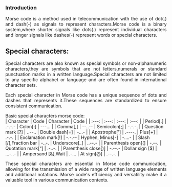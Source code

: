 <!-- Provide detailed theory about the experimental concepts also include equations/formulas, algorithms, flowchart and images if required -->
### Introduction
<p style="text-align: justify;">Morse code is a method used in telecommunication with the use of dot(.) and dash(-) as signals to represent characters.Morse code is a binary system,where shorter signals like dots(.) represent individual characters and longer signals like dashes(-) represent words or special characters.</p>

## Special characters:  
<p style="text-align: justify;">Special characters are also known as special symbols or non-alphanumeric characters,they are symbols that are not letters,numerals or standard punctuation marks in a written language.Special characters are not limited to any specific alphabet or language and are often found in international character sets.</p>
<p style="text-align: justify;">Each special character in Morse code has a unique sequence of dots and dashes that represents it.These sequences are standardized to ensure consistent communication. </p> 

Basic special characters morse code:  
| Character                | Code          | Character             | Code       |
|   :---:                  |     :---:     |     :---:             |   :---:    |
| Period[.]                |     .-.-.-    |   Colon[:]            |    ---...  |
| Comma[,]                 |    --..--     |   Semicolon[;]        |    -.-.-.  |
| Question mark [?]        |     ..--..    |     Double dash[=]    |    -...-   |
| Apostrophe[']            |     .----.    |    Plus[+]            |    .-.-.   |
| Exclamation mark[!]      |     -.-.--    |    Hyphen, Minus[-]   |    -....-  |
| Slash [/],Fraction bar   |     -..-.     |     Underscore[_]     |    ..--.-  |
| Parenthesis open[(]      |    -.--.      |    Quotation mark[“]  |    .-..-.  |
| Parenthesis close[)]     |    -.--.-     |    Dollar sign [$]    |    …-..-   |
| Ampersand [&],Wait       |     .-...     |    At sign[@]         |    .--.-.  |


<p style="text-align: justify;">These special characters are essential in Morse code communication, allowing for the transmission of a wide range of written language elements and additional notations. Morse code's efficiency and versatility make it a valuable tool in various communication contexts.</p>

